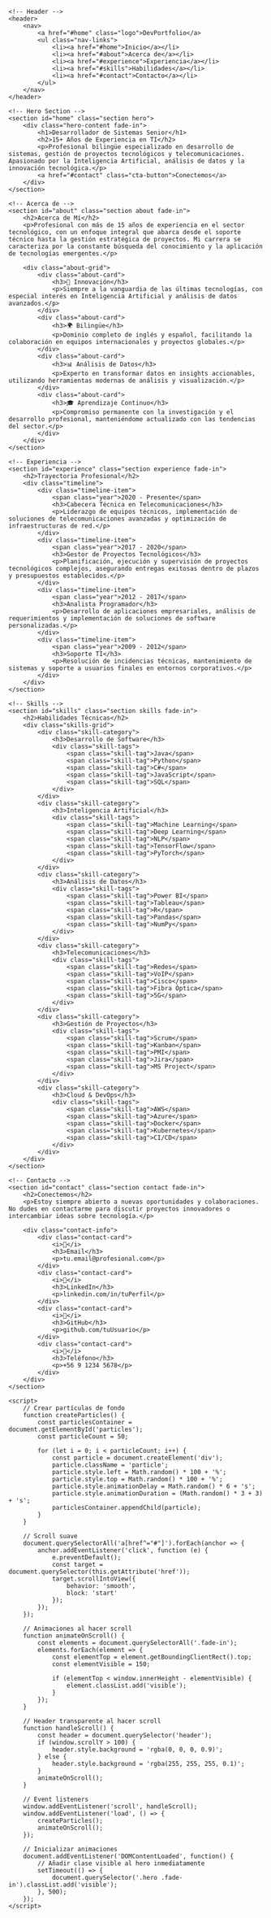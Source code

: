 <!DOCTYPE html>
<html lang="es">
<head>
    <meta charset="UTF-8">
    <meta name="viewport" content="width=device-width, initial-scale=1.0">
</head>
<body>
    <!-- Partículas de fondo -->
    <div class="particles" id="particles"></div>

    <!-- Header -->
    <header>
        <nav>
            <a href="#home" class="logo">DevPortfolio</a>
            <ul class="nav-links">
                <li><a href="#home">Inicio</a></li>
                <li><a href="#about">Acerca de</a></li>
                <li><a href="#experience">Experiencia</a></li>
                <li><a href="#skills">Habilidades</a></li>
                <li><a href="#contact">Contacto</a></li>
            </ul>
        </nav>
    </header>

    <!-- Hero Section -->
    <section id="home" class="section hero">
        <div class="hero-content fade-in">
            <h1>Desarrollador de Sistemas Senior</h1>
            <h2>15+ Años de Experiencia en TI</h2>
            <p>Profesional bilingüe especializado en desarrollo de sistemas, gestión de proyectos tecnológicos y telecomunicaciones. Apasionado por la Inteligencia Artificial, análisis de datos y la innovación tecnológica.</p>
            <a href="#contact" class="cta-button">Conectemos</a>
        </div>
    </section>

    <!-- Acerca de -->
    <section id="about" class="section about fade-in">
        <h2>Acerca de Mí</h2>
        <p>Profesional con más de 15 años de experiencia en el sector tecnológico, con un enfoque integral que abarca desde el soporte técnico hasta la gestión estratégica de proyectos. Mi carrera se caracteriza por la constante búsqueda del conocimiento y la aplicación de tecnologías emergentes.</p>
        
        <div class="about-grid">
            <div class="about-card">
                <h3>🚀 Innovación</h3>
                <p>Siempre a la vanguardia de las últimas tecnologías, con especial interés en Inteligencia Artificial y análisis de datos avanzados.</p>
            </div>
            <div class="about-card">
                <h3>🌍 Bilingüe</h3>
                <p>Dominio completo de inglés y español, facilitando la colaboración en equipos internacionales y proyectos globales.</p>
            </div>
            <div class="about-card">
                <h3>📊 Análisis de Datos</h3>
                <p>Experto en transformar datos en insights accionables, utilizando herramientas modernas de análisis y visualización.</p>
            </div>
            <div class="about-card">
                <h3>🎓 Aprendizaje Continuo</h3>
                <p>Compromiso permanente con la investigación y el desarrollo profesional, manteniéndome actualizado con las tendencias del sector.</p>
            </div>
        </div>
    </section>

    <!-- Experiencia -->
    <section id="experience" class="section experience fade-in">
        <h2>Trayectoria Profesional</h2>
        <div class="timeline">
            <div class="timeline-item">
                <span class="year">2020 - Presente</span>
                <h3>Cabecera Técnica en Telecomunicaciones</h3>
                <p>Liderazgo de equipos técnicos, implementación de soluciones de telecomunicaciones avanzadas y optimización de infraestructuras de red.</p>
            </div>
            <div class="timeline-item">
                <span class="year">2017 - 2020</span>
                <h3>Gestor de Proyectos Tecnológicos</h3>
                <p>Planificación, ejecución y supervisión de proyectos tecnológicos complejos, asegurando entregas exitosas dentro de plazos y presupuestos establecidos.</p>
            </div>
            <div class="timeline-item">
                <span class="year">2012 - 2017</span>
                <h3>Analista Programador</h3>
                <p>Desarrollo de aplicaciones empresariales, análisis de requerimientos y implementación de soluciones de software personalizadas.</p>
            </div>
            <div class="timeline-item">
                <span class="year">2009 - 2012</span>
                <h3>Soporte TI</h3>
                <p>Resolución de incidencias técnicas, mantenimiento de sistemas y soporte a usuarios finales en entornos corporativos.</p>
            </div>
        </div>
    </section>

    <!-- Skills -->
    <section id="skills" class="section skills fade-in">
        <h2>Habilidades Técnicas</h2>
        <div class="skills-grid">
            <div class="skill-category">
                <h3>Desarrollo de Software</h3>
                <div class="skill-tags">
                    <span class="skill-tag">Java</span>
                    <span class="skill-tag">Python</span>
                    <span class="skill-tag">C#</span>
                    <span class="skill-tag">JavaScript</span>
                    <span class="skill-tag">SQL</span>
                </div>
            </div>
            <div class="skill-category">
                <h3>Inteligencia Artificial</h3>
                <div class="skill-tags">
                    <span class="skill-tag">Machine Learning</span>
                    <span class="skill-tag">Deep Learning</span>
                    <span class="skill-tag">NLP</span>
                    <span class="skill-tag">TensorFlow</span>
                    <span class="skill-tag">PyTorch</span>
                </div>
            </div>
            <div class="skill-category">
                <h3>Análisis de Datos</h3>
                <div class="skill-tags">
                    <span class="skill-tag">Power BI</span>
                    <span class="skill-tag">Tableau</span>
                    <span class="skill-tag">R</span>
                    <span class="skill-tag">Pandas</span>
                    <span class="skill-tag">NumPy</span>
                </div>
            </div>
            <div class="skill-category">
                <h3>Telecomunicaciones</h3>
                <div class="skill-tags">
                    <span class="skill-tag">Redes</span>
                    <span class="skill-tag">VoIP</span>
                    <span class="skill-tag">Cisco</span>
                    <span class="skill-tag">Fibra Óptica</span>
                    <span class="skill-tag">5G</span>
                </div>
            </div>
            <div class="skill-category">
                <h3>Gestión de Proyectos</h3>
                <div class="skill-tags">
                    <span class="skill-tag">Scrum</span>
                    <span class="skill-tag">Kanban</span>
                    <span class="skill-tag">PMI</span>
                    <span class="skill-tag">Jira</span>
                    <span class="skill-tag">MS Project</span>
                </div>
            </div>
            <div class="skill-category">
                <h3>Cloud & DevOps</h3>
                <div class="skill-tags">
                    <span class="skill-tag">AWS</span>
                    <span class="skill-tag">Azure</span>
                    <span class="skill-tag">Docker</span>
                    <span class="skill-tag">Kubernetes</span>
                    <span class="skill-tag">CI/CD</span>
                </div>
            </div>
        </div>
    </section>

    <!-- Contacto -->
    <section id="contact" class="section contact fade-in">
        <h2>Conectemos</h2>
        <p>Estoy siempre abierto a nuevas oportunidades y colaboraciones. No dudes en contactarme para discutir proyectos innovadores o intercambiar ideas sobre tecnología.</p>
        
        <div class="contact-info">
            <div class="contact-card">
                <i>📧</i>
                <h3>Email</h3>
                <p>tu.email@profesional.com</p>
            </div>
            <div class="contact-card">
                <i>💼</i>
                <h3>LinkedIn</h3>
                <p>linkedin.com/in/tuPerfil</p>
            </div>
            <div class="contact-card">
                <i>🐙</i>
                <h3>GitHub</h3>
                <p>github.com/tuUsuario</p>
            </div>
            <div class="contact-card">
                <i>📱</i>
                <h3>Teléfono</h3>
                <p>+56 9 1234 5678</p>
            </div>
        </div>
    </section>

    <script>
        // Crear partículas de fondo
        function createParticles() {
            const particlesContainer = document.getElementById('particles');
            const particleCount = 50;

            for (let i = 0; i < particleCount; i++) {
                const particle = document.createElement('div');
                particle.className = 'particle';
                particle.style.left = Math.random() * 100 + '%';
                particle.style.top = Math.random() * 100 + '%';
                particle.style.animationDelay = Math.random() * 6 + 's';
                particle.style.animationDuration = (Math.random() * 3 + 3) + 's';
                particlesContainer.appendChild(particle);
            }
        }

        // Scroll suave
        document.querySelectorAll('a[href^="#"]').forEach(anchor => {
            anchor.addEventListener('click', function (e) {
                e.preventDefault();
                const target = document.querySelector(this.getAttribute('href'));
                target.scrollIntoView({
                    behavior: 'smooth',
                    block: 'start'
                });
            });
        });

        // Animaciones al hacer scroll
        function animateOnScroll() {
            const elements = document.querySelectorAll('.fade-in');
            elements.forEach(element => {
                const elementTop = element.getBoundingClientRect().top;
                const elementVisible = 150;
                
                if (elementTop < window.innerHeight - elementVisible) {
                    element.classList.add('visible');
                }
            });
        }

        // Header transparente al hacer scroll
        function handleScroll() {
            const header = document.querySelector('header');
            if (window.scrollY > 100) {
                header.style.background = 'rgba(0, 0, 0, 0.9)';
            } else {
                header.style.background = 'rgba(255, 255, 255, 0.1)';
            }
            animateOnScroll();
        }

        // Event listeners
        window.addEventListener('scroll', handleScroll);
        window.addEventListener('load', () => {
            createParticles();
            animateOnScroll();
        });

        // Inicializar animaciones
        document.addEventListener('DOMContentLoaded', function() {
            // Añadir clase visible al hero inmediatamente
            setTimeout(() => {
                document.querySelector('.hero .fade-in').classList.add('visible');
            }, 500);
        });
    </script>
</body>
</html>
